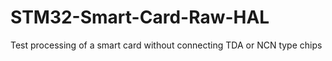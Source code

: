 # STM32-Smart-Card-Raw-HAL
Test processing of a smart card without connecting TDA or NCN type chips
